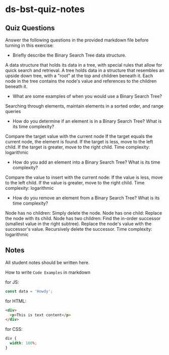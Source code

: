 # ds-bst-quiz-notes

## Quiz Questions

Answer the following questions in the provided markdown file before turning in this exercise:

- Briefly describe the Binary Search Tree data structure.

A data structure that holds its data in a tree, with special rules that allow for quick search and retrieval.
A tree holds data in a structure that resembles an upside down tree, with a "root" at the top and children beneath it. Each node in the tree contains the node's value and references to the children beneath it.

- What are some examples of when you would use a Binary Search Tree?

Searching through elements, maintain elements in a sorted order, and range queries

- How do you determine if an element is in a Binary Search Tree? What is its time complexity?

Compare the target value with the current node
If the target equals the current node, the element is found.
If the target is less, move to the left child.
If the target is greater, move to the right child.
Time complexity: logarithmic

- How do you add an element into a Binary Search Tree? What is its time complexity?

Compare the value to insert with the current node:
If the value is less, move to the left child.
If the value is greater, move to the right child.
Time complexity: logarithmic

- How do you remove an element from a Binary Search Tree? What is its time complexity?

Node has no children: Simply delete the node.
Node has one child: Replace the node with its child.
Node has two children:
Find the in-order successor (smallest value in the right subtree).
Replace the node's value with the successor's value.
Recursively delete the successor.
Time complexity: logarithmic

## Notes

All student notes should be written here.

How to write `Code Examples` in markdown

for JS:

```javascript
const data = 'Howdy';
```

for HTML:

```html
<div>
  <p>This is text content</p>
</div>
```

for CSS:

```css
div {
  width: 100%;
}
```

